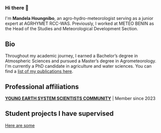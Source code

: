 ### Hi there 👋

I'm **Mandela Houngnibo**, an agro-hydro-meteorologist serving as a junior expert at AGRHYMET RCC-WAS. Previously, I worked at METEO BENIN as the Head of the Studies and Meteorological Development Section.

## Bio

Throughout my academic journey, I earned a Bachelor’s degree in Atmospheric Sciences and pursued a Master’s degree in Agrometeorology. I'm currently a PhD candidate in agriculture and water sciences. You can find a [list of my publications here](https://scholar.google.com/citations?hl=en&user=-wzU1PAAAAAJ&view_op=list_works&sortby=title).

## Professional affiliations

**[YOUNG EARTH SYSTEM SCIENTISTS COMMUNITY](https://www.yess-community.org/)** | Member since 2023

## Student projects I have supervised
[Here are some](https://github.com/hmandela/Student-projects-I-have-supervised)


<!-- Here are some ideas to get you started:

- 🔭 I’m currently working on ...
- 🌱 I’m currently learning ...
- 👯 I’m looking to collaborate on ...
- 🤔 I’m looking for help with ...
- 💬 Ask me about ...
- 📫 How to reach me: ...
- 😄 Pronouns: ...
- ⚡ Fun fact: ...
-->
